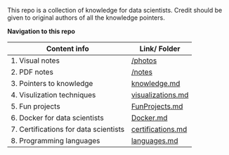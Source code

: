 This repo is a collection of knowledge for data scientists. Credit should be given to original authors of all the knowledge pointers.

**Navigation to this repo**

| Content info | Link/ Folder |
| ------------ | ------------ |
| 1\. Visual notes | [/photos](https://github.com/PraAnj/online-learning-for-data-scientists/tree/master/photos) |
| 2\. PDF notes | [/notes](https://github.com/PraAnj/online-learning-for-data-scientists/tree/master/notes) |
| 3\. Pointers to knowledge | [knowledge.md](https://github.com/PraAnj/online-learning-for-data-scientists/blob/master/knowledge.md) |
| 4\. Visulization techniques | [visualizations.md](https://github.com/PraAnj/online-learning-for-data-scientists/blob/master/visualizations.md) |
| 5\. Fun projects | [FunProjects.md](https://github.com/PraAnj/online-learning-for-data-scientists/blob/master/FunProjects.md) |
| 6\. Docker for data scientists | [Docker.md](https://github.com/PraAnj/online-learning-for-data-scientists/blob/master/Docker.md) |
| 7\. Certifications for data scientists | [certifications.md](https://github.com/PraAnj/online-learning-for-data-scientists/blob/master/certifications.md) |
| 8\. Programming languages | [languages.md](https://github.com/PraAnj/online-learning-for-data-scientists/blob/master/languages.md) |
<br>

